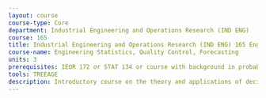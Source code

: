 ```yaml
---
layout: course 
course-type: Core
department: Industrial Engineering and Operations Research (IND ENG)
course: 165
title: Industrial Engineering and Operations Research (IND ENG) 165 Engineering Statistics, Quality Control, Forecasting
course-name: Engineering Statistics, Quality Control, Forecasting
units: 3
prerequisites: IEOR 172 or STAT 134 or course with background in probability theory
tools: TREEAGE
description: Introductory course on the theory and applications of decision analysis. Elective course that provides a systematic evaluation of decision-making problems under uncertainty. Emphasis on the formulation, analysis, and use of decision-making techniques in engineering, operations research and systems analysis. Includes formulation of risk problems and probabilistic risk assessments. Graphical methods and computer software using event trees, decision trees, and influence diagrams that focus on model design.
---
```


